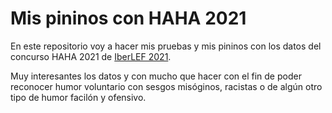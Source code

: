 # Mis pininos con HAHA 2021

En este repositorio voy a hacer mis pruebas y mis pininos con los datos del concurso HAHA 2021 de [IberLEF 2021](https://sites.google.com/view/iberlef2021/home?authuser=0).

Muy interesantes los datos y con mucho que hacer con el fin de poder reconocer humor voluntario con sesgos misóginos, racistas o de algún otro tipo de humor facilón y ofensivo.


